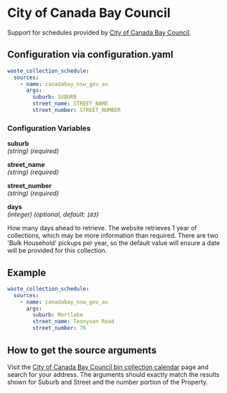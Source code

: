 # City of Canada Bay Council

Support for schedules provided by [City of Canada Bay Council](https://www.canadabay.nsw.gov.au/).

## Configuration via configuration.yaml

```yaml
waste_collection_schedule:
  sources:
    - name: canadabay_nsw_gov_au
      args:
        suburb: SUBURB
        street_name: STREET_NAME
        street_number: STREET_NUMBER
```

### Configuration Variables

**suburb**<br>
*(string) (required)*

**street_name**<br>
*(string) (required)*

**street_number**<br>
*(string) (required)*

**days**<br>
*(integer) (optional, default: ```183```)*

How many days ahead to retrieve. The website retrieves 1 year of collections, which may be more information than required. There are two 'Bulk Household' pickups per year, so the default value will ensure a date will be provided for this collection.

## Example

```yaml
waste_collection_schedule:
  sources:
    - name: canadabay_nsw_gov_au
      args:
        suburb: Mortlake
        street_name: Tennyson Road
        street_number: 76
```

## How to get the source arguments

Visit the [City of Canada Bay Council bin collection calendar](https://www.canadabay.nsw.gov.au/residents/waste-and-recycling/my-bins/my-bin-collection) page and search for your address.  The arguments should exactly match the results shown for Suburb and Street and the number portion of the Property.
